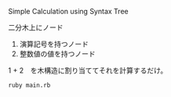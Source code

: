 Simple Calculation using Syntax Tree 

二分木上にノード

1. 演算記号を持つノード
2. 整数値の値を持つノード

1 + 2　を木構造に割り当ててそれを計算するだけ。


```
ruby main.rb
```
